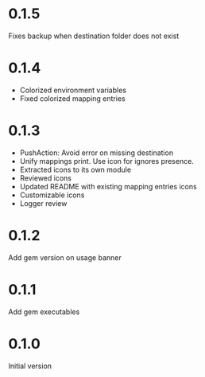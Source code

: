 # 0.1.5

Fixes backup when destination folder does not exist

# 0.1.4

- Colorized environment variables
- Fixed colorized mapping entries

# 0.1.3

- PushAction: Avoid error on missing destination
- Unify mappings print. Use icon for ignores presence.
- Extracted icons to its own module
- Reviewed icons
- Updated README with existing mapping entries icons
- Customizable icons
- Logger review

# 0.1.2

Add gem version on usage banner

# 0.1.1

Add gem executables

# 0.1.0

Initial version
